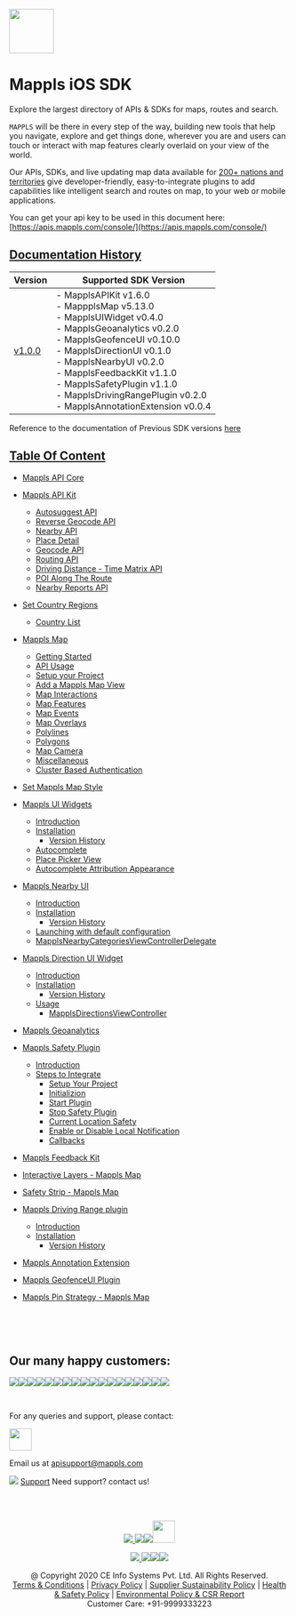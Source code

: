 [<img src="https://about.mappls.com/images/mappls-b-logo.svg" height="80"/> </p>](https://www.mapmyindia.com/api)

# Mappls iOS SDK
Explore the largest directory of APIs & SDKs for maps, routes and search.

`MAPPLS` will be there in every step of the way, building new tools that help you navigate, explore and get things done, wherever you are and users can touch or interact with map features clearly overlaid on your view of the world.

Our APIs, SDKs, and live updating map data available for [200+ nations and territories](https://github.com/MapmyIndia/mapmyindia-rest-api/blob/master/docs/countryISO.md) give developer-friendly, easy-to-integrate plugins to add capabilities like intelligent
search and routes on map, to your web or mobile applications.

You can get your api key to be used in this document here: [https://apis.mappls.com/console/](https://apis.mappls.com/console/)

## [Documentation History](#Documentation-History)

| Version | Supported SDK Version |
| ------- | --------------------- |
| [v1.0.0](./docs/v1.0.0/README.md) | - MapplsAPIKit v1.6.0 <br/> - MappplsMap v5.13.0 <br/> - MapplsUIWidget v0.4.0 <br/> - MapplsGeoanalytics v0.2.0 <br/> - MapplsGeofenceUI v0.10.0 <br/> - MapplsDirectionUI v0.1.0 <br/> - MapplsNearbyUI v0.2.0 <br/> - MapplsFeedbackKit v1.1.0 <br/> - MapplsSafetyPlugin v1.1.0 <br/> - MapplsDrivingRangePlugin v0.2.0 <br/> - MapplsAnnotationExtension v0.0.4 |

Reference to the documentation of Previous SDK versions [here](https://github.com/mappls-api/mapmyindia-maps-vectorSDK-iOS)

## [Table Of Content](#Table-Of-Content)
- [Mappls API Core](./docs/v1.0.0/MapplsAPICore.md)

- [Mappls API Kit](./docs/v1.0.0/MapplsAPIKit.md)
    * [Autosuggest API](./docs/v1.0.0/MapplsAPIKit.md#Autosuggest-API)
    * [Reverse Geocode API](./docs/v1.0.0/MapplsAPIKit.md#Reverse-Geocoding-API)
    * [Nearby API](./docs/v1.0.0/MapplsAPIKit.md#Nearby-API)
    * [Place Detail](./docs/v1.0.0/MapplsAPIKit.md#Place-Detail)
    * [Geocode API](./docs/v1.0.0/MapplsAPIKit.md#Geocoding-API)
    * [Routing API](./docs/v1.0.0/MapplsAPIKit.md#Routing-API)
    * [Driving Distance - Time Matrix API](./docs/v1.0.0/MapplsAPIKit.md#Driving-Distance-Time-Matrix-API)
    * [POI Along The Route](./docs/v1.0.0/MapplsAPIKit.md#POI-Along-The-Route-API)
    * [Nearby Reports API](./docs/v1.0.0/MapplsAPIKit.md#Nearby-Reports-API)

- [Set Country Regions](./docs/v1.0.0/Regions.md)
    - [Country List](https://github.com/mappls-api/mapmyindia-rest-api/blob/master/docs/countryISO.md)

- [Mappls Map](./docs/v1.0.0/MapplsMap.md#Vector-iOS-Map)
    * [Getting Started](./docs/v1.0.0/MapplsMap.md#Getting-Started)
    * [API Usage](./docs/v1.0.0/MapplsMap.md#API-Usage)
    * [Setup your Project](./docs/v1.0.0/MapplsMap.md#Setup-your-Project)
    * [Add a Mappls Map View](./docs/v1.0.0/MapplsMap.md#Add-a-Mappls-Map-View)
    * [Map Interactions](./docs/v1.0.0/MapplsMap.md#Map-Interactions)
    * [Map Features](./docs/v1.0.0/MapplsMap.md#Map-Features)
    * [Map Events](./docs/v1.0.0/MapplsMap.md#Map-Events)
    * [Map Overlays](./docs/v1.0.0/MapplsMap.md#Map-Overlays)
    * [Polylines](./docs/v1.0.0/MapplsMap.md#Polylines)
    * [Polygons](./docs/v1.0.0/MapplsMap.md#Polygons)
    * [Map Camera](./docs/v1.0.0/MapplsMap.md#Map-Camera)
    * [Miscellaneous](./docs/v1.0.0/MapplsMap.md#Miscellaneous)
    * [Cluster Based Authentication](./docs/v1.0.0/MapplsMap.md#Cluster-Based-Authentication)

- [Set Mappls Map Style](./docs/v1.0.0/MapplsMapStyle.md)

- [Mappls UI Widgets](./docs/v1.0.0/MapplsUIWidgets.md)

    - [Introduction](./docs/v1.0.0/MapplsUIWidgets.md#Introduction)
    - [Installation](./docs/v1.0.0/MapplsUIWidgets.md#Installation)
        - [Version History](./docs/v1.0.0/MapplsUIWidgets.md#Version-History)
    - [Autocomplete](./docs/v1.0.0/MapplsUIWidgets.md#Autocomplete)
    - [Place Picker View](./docs/v1.0.0/MapplsUIWidgets.md#Place-Picker-View)
    - [Autocomplete Attribution Appearance](./docs/v1.0.0/MapplsUIWidgets.md#Autocomplete-Attribution-Appearance)

- [Mappls Nearby UI](./docs/v1.0.0/MapplsNearbyUI.md)

    - [Introduction](./docs/v1.0.0/MapplsNearbyUI.md#Introduction)
    - [Installation](./docs/v1.0.0/MapplsNearbyUI.md#Installation)
        - [Version History](./docs/v1.0.0/MapplsNearbyUI.md#Version-History)
    - [Launching with default configuration](./docs/v1.0.0/MapplsNearbyUI.md#Launching-with-default-configuration)
    - [MapplsNearbyCategoriesViewControllerDelegate](./docs/v1.0.0/MapplsNearbyUI.md#MapplsNearbyCategoriesViewControllerDelegate)

- [Mappls Direction UI Widget](./docs/v1.0.0/MapplsDirectionUI.md)

    - [Introduction](./docs/v1.0.0/MapplsDirectionUI.md#Introduction)
    - [Installation](./docs/v1.0.0/MapplsDirectionUI.md#Installation)
        - [Version History](./docs/v1.0.0/MapplsDirectionUI.md#Version-History)
    - [Usage](./docs/v1.0.0/MapplsDirectionUI.md#Usage)
        - [MapplsDirectionsViewController](./docs/v1.0.0/MapplsDirectionUI.md#MapplsDirectionsViewController)

- [Mappls Geoanalytics](./docs/v1.0.0/MapplsGeoanalytics.md)

- [Mappls Safety Plugin](./docs/v1.0.0/MapplsSafetyPlugin.md)

    - [Introduction](./docs/v1.0.0/MapplsSafetyPlugin.md#Introduction)
    - [Steps to Integrate](./docs/v1.0.0/MapplsSafetyPlugin.md#Steps-to-Integrate-SDK-in-an-application)
        - [Setup Your Project](./docs/v1.0.0/MapplsSafetyPlugin.md#1-Setup-Your-Project)
        - [Initializion](./docs/v1.0.0/MapplsSafetyPlugin.md#2-Initialization)
        - [Start Plugin](./docs/v1.0.0/MapplsSafetyPlugin.md#3-Start-Plugin)
        - [Stop Safety Plugin](./docs/v1.0.0/MapplsSafetyPlugin.md#4-Stop-Safety-plugin)
        - [Current Location Safety](./docs/v1.0.0/MapplsSafetyPlugin.md#5-Current-Location-Safety)
        - [Enable or Disable Local Notification](./docs/v1.0.0/MapplsSafetyPlugin.md#6-Enable-or-Disable-Local-Notification)
        - [Callbacks](./docs/v1.0.0/MapplsSafetyPlugin.md#7-Callbacks)

- [Mappls Feedback Kit](./docs/v1.0.0/MapplsFeedbackKit.md)

- [Interactive Layers - Mappls Map](./docs/v1.0.0/InteractiveLayers.md)

- [Safety Strip - Mappls Map](./docs/v1.0.0/SafetyStrip.md)

- [Mappls Driving Range plugin](./docs/v1.0.0/MapplsDrivingRangePlugin.md)
  - [Introduction](./docs/v1.0.0/MapplsDrivingRangePlugin.md#Introduction)
  - [Installation](./docs/v1.0.0/MapplsDrivingRangePlugin.md#Installation)
      - [Version History](./docs/v1.0.0/MapplsDrivingRangePlugin.md#Version-History)


- [Mappls Annotation Extension](./docs/v1.0.0/MapplsAnnotationExtension.md)

- [Mappls GeofenceUI Plugin](./docs/v1.0.0/MapplsGeofenceUIPlugin.md)

- [Mappls Pin Strategy - Mappls Map](./docs/v1.0.0/MapplsPinStrategy.md)

 <br><br><br>

## Our many happy customers:

![](https://www.mapmyindia.com/api/img/logos1/PhonePe.png)![](https://www.mapmyindia.com/api/img/logos1/Arya-Omnitalk.png)![](https://www.mapmyindia.com/api/img/logos1/delhivery.png)![](https://www.mapmyindia.com/api/img/logos1/hdfc.png)![](https://www.mapmyindia.com/api/img/logos1/TVS.png)![](https://www.mapmyindia.com/api/img/logos1/Paytm.png)![](https://www.mapmyindia.com/api/img/logos1/FastTrackz.png)![](https://www.mapmyindia.com/api/img/logos1/ICICI-Pru.png)![](https://www.mapmyindia.com/api/img/logos1/LeanBox.png)![](https://www.mapmyindia.com/api/img/logos1/MFS.png)![](https://www.mapmyindia.com/api/img/logos1/TTSL.png)![](https://www.mapmyindia.com/api/img/logos1/Novire.png)![](https://www.mapmyindia.com/api/img/logos1/OLX.png)![](https://www.mapmyindia.com/api/img/logos1/sun-telematics.png)![](https://www.mapmyindia.com/api/img/logos1/Sensel.png)![](https://www.mapmyindia.com/api/img/logos1/TATA-MOTORS.png)![](https://www.mapmyindia.com/api/img/logos1/Wipro.png)![](https://www.mapmyindia.com/api/img/logos1/Xamarin.png)

<br>

For any queries and support, please contact:

[<img src="https://mmi-api-team.s3.amazonaws.com/Mappls-SDKs/Resources/mappls-logo.png" height="40"/> </p>](https://about.mappls.com/api/)

Email us at [apisupport@mappls.com](mailto:apisupport@mappls.com)

![](https://www.mapmyindia.com/api/img/icons/support.png)
[Support](https://about.mappls.com/contact/)
Need support? contact us!

<br></br>

[<p align="center"> <img src="https://www.mapmyindia.com/api/img/icons/stack-overflow.png"/> ](https://stackoverflow.com/questions/tagged/mappls-api)[![](https://www.mapmyindia.com/api/img/icons/blog.png)](https://about.mappls.com/blog/)[![](https://www.mapmyindia.com/api/img/icons/gethub.png)](https://github.com/mappls-api)[<img src="https://mmi-api-team.s3.ap-south-1.amazonaws.com/API-Team/npm-logo.one-third%5B1%5D.png" height="40"/> </p>](https://www.npmjs.com/org/mapmyindia) 

[<p align="center"> <img src="https://www.mapmyindia.com/june-newsletter/icon4.png"/> ](https://www.facebook.com/Mapplsofficial)[![](https://www.mapmyindia.com/june-newsletter/icon2.png)](https://twitter.com/mappls)[![](https://www.mapmyindia.com/newsletter/2017/aug/llinkedin.png)](https://www.linkedin.com/company/mappls/)[![](https://www.mapmyindia.com/june-newsletter/icon3.png)](https://www.youtube.com/channel/UCAWvWsh-dZLLeUU7_J9HiOA)

<div align="center">@ Copyright 2020 CE Info Systems Pvt. Ltd. All Rights Reserved.</div>

<div align="center"> <a href="https://about.mappls.com/api/terms-&-conditions">Terms & Conditions</a> | <a href="https://www.mappls.com/about/privacy-policy">Privacy Policy</a> | <a href="https://www.mappls.com/pdf/mappls-sustainability-policy-healt-labour-rules-supplir-sustainability.pdf">Supplier Sustainability Policy</a> | <a href="https://www.mappls.com/pdf/Health-Safety-Management.pdf">Health & Safety Policy</a> | <a href="https://www.mappls.com/pdf/Environment-Sustainability-Policy-CSR-Report.pdf">Environmental Policy & CSR Report</a>

<div align="center">Customer Care: +91-9999333223</div>
